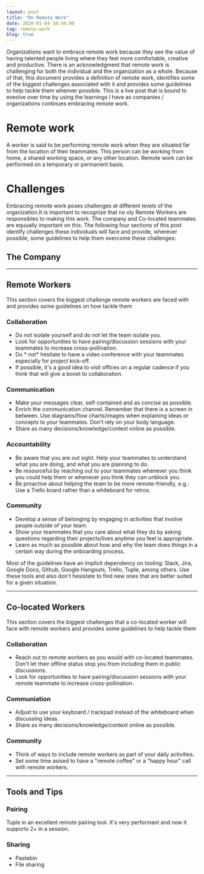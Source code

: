 ```yaml
---
layout: post
title: "On Remote Work"
date: 2020-01-04 10:44:00
tag: remote-work
blog: true
---
```

Organizations want to embrace remote work because they see the value of having talented people living where they feel more comfortable, creative and productive. There is an acknowledgment that remote work is challenging for both the individual and the organization as a whole. Because of that, this document provides a definition of remote work, identifies some of the biggest challenges associated with it and provides some guidelines to help tackle them whenver possible. This is a live post that is bound to eveolve over time by using the learnings I have as companies / organizations continues embracing remote work.

# Remote work
A worker is said to be performing remote work when they are situated far from the location of their teammates. This person can be working from home, a shared working space, or any other location. Remote work can be performed on a temporary or permanent basis.

# Challenges
Embracing remote work poses challenges at different levels of the organization.It is important to recognize that no oly Remote Workers are responsibles to making this work. The company and Co-located teammates are equually important on this. The following four sections of this post identify challenges these individuals will face and provide, wherever possible, some guidelines to help them overcome these challenges:

## The Company

___
## Remote Workers
This section covers the biggest challenge remote workers are faced with and provides some guidelines on how tackle them

### Collaboration
* Do *not* isolate yourself and do *not* let the team isolate you.
* Look for opportunities to have pairing/discussion sessions with your teammates to increase cross-pollination.
* Do * not* hesitate to have a video conference with your teammates especially for project kick-off.
* If possible, it's a good idea to visit offices on a regular cadence if you think that will give a boost to collaboration. 

### Communication
* Make your messages clear, self-contained and as concise as possible.
* Enrich the communication channel. Remember that there is a screen in between. Use diagrams/flow charts/images when explaining ideas or concepts to your teammates. Don't rely on your body language.
* Share as many decisions/knowledge/context online as possible.

### Accountability
* Be aware that you are out sight. Help your teammates to understand what you are doing, and what you are planning to do.
* Be resourceful by reaching out to your teammates whenever you think you could help them or whenever you think they can unblock you.
* Be proactive about helping the team to be more remote-friendly, e.g.: Use a Trello board rather than a whiteboard for retros.

### Community
* Develop a sense of belonging by engaging in activities that involve people outside of your team.
* Show your teammates that you care about what they do by asking questions regarding their projects/lives anytime you feel is appropriate.
* Learn as much as possible about how and why the team does things in a certain way during the onboarding process.

Most of the guidelines have an implicit dependency on tooling: Slack, Jira, Google Docs, Github, Google Hangouts, Trello, Tuple, among others. Use these tools and also don't hesistate to find new ones that are better suited for a given situation.

___
## Co-located Workers
This section covers the biggest challenges that a co-located worker will face with remote workers and provides some guidelines to help tackle them

### Collaboration
* Reach out to remote workers as you would with co-located teammates. Don't let their offline status stop you from including them in public discussions.
* Look for opportunities to have pairing/discussion sessions with your remote teammate to increase cross-pollination.

### Communiation
* Adjust to use your keyboard / trackpad instead of the whiteboard when discussing ideas.
* Share as many decisions/knowledge/context online as possible.

### Community
* Think of ways to include remote workers as part of your daily activities.
* Set some time asised to have a "remote coffee" or a "happy hour" call with remote workers.

___
## Tools and Tips 
### Pairing
Tuple in an excellent remote pairing tool. It's very performant and now it supports 2+ in a session.

### Sharing
* Pastebin
* File sharing


